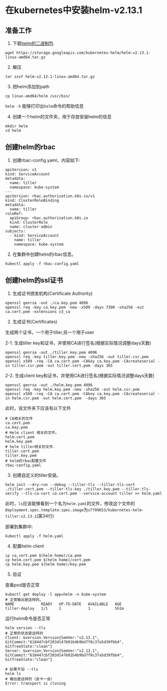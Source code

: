 # 在kubernetes中安装helm-v2.13.1

## 准备工作

1. 下载[helm的二进制包](https://github.com/helm/helm/releases)

```shell
wget https://storage.googleapis.com/kubernetes-helm/helm-v2.13.1-linux-amd64.tar.gz
```

2. 解压

```shell
tar zxvf helm-v2.13.1-linux-amd64.tar.gz
```

3. 把helm添加到path

```shell
cp linux-amd64/helm /usr/bin/
```

`helm -h` 能够打印出`helm`命令的帮助信息

4. 创建一个helm的文件夹，用于存放安装helm的信息

```shell
mkdir helm
cd helm
```

## 创建helm的rbac

1. 创建rbac-config.yaml，内容如下:


```shell
apiVersion: v1
kind: ServiceAccount
metadata:
  name: tiller
  namespace: kube-system
---
apiVersion: rbac.authorization.k8s.io/v1
kind: ClusterRoleBinding
metadata:
  name: tiller
roleRef:
  apiGroup: rbac.authorization.k8s.io
  kind: ClusterRole
  name: cluster-admin
subjects:
  - kind: ServiceAccount
    name: tiller
    namespace: kube-system
```

2. 在集群中创建helm的rbac信息。

```shell
kubectl apply -f rbac-config.yaml
```

## 创建helm的ssl证书

1. 生成证书颁发机构(Certificate Authority)

```shell
openssl genrsa -out ./ca.key.pem 4096
openssl req -key ca.key.pem -new -x509 -days 7300 -sha256 -out ca.cert.pem -extensions v3_ca
```

2. 生成证书(Certificates)

生成两个证书，一个用于tiller,另一个用于user  

2-1. 生成tiller key和证书，并使用CA进行签名(根据实际情况调整days天数)

```shell
openssl genrsa -out ./tiller.key.pem 4096
openssl req -key tiller.key.pem -new -sha256 -out tiller.csr.pem
openssl x509 -req -CA ca.cert.pem -CAkey ca.key.pem -CAcreateserial -in tiller.csr.pem -out tiller.cert.pem -days 365
```

2-2. 生成client key和证书，并使用CA进行签名(根据实际情况调整days天数)

```shell
openssl genrsa -out ./helm.key.pem 4096
openssl req -key helm.key.pem -new -sha256 -out helm.csr.pem
openssl x509 -req -CA ca.cert.pem -CAkey ca.key.pem -CAcreateserial -in helm.csr.pem -out helm.cert.pem  -days 365
```

此时，该文件夹下应该有以下文件

```shell
# CA相关的文件
ca.cert.pem
ca.key.pem
# Helm client 相关的文件。
helm.cert.pem
helm.key.pem
# helm tiller相关的文件.
tiller.cert.pem
tiller.key.pem
# helm的rbac配置文件
rbac-config.yaml
```

3. 创建自定义的tiller安装。

```shell
helm init --dry-run --debug --tiller-tls --tiller-tls-cert ./tiller.cert.pem --tiller-tls-key ./tiller.key.pem --tiller-tls-verify --tls-ca-cert ca.cert.pem --service-account tiller >> helm.yaml
```

此时，`ls`应该能够看到一个名为`helm.yaml`的文件，修改这个文件的`Deployment.spec.template.spec.image`为`s7799653/kubernetes-helm-tiller:v2.13.1`(第34行)

部署到集群中:

```shell
kubectl apply -f helm.yaml
```

4. 配置helm client

```shell
cp ca.cert.pem $(helm home)/ca.pem
cp helm.cert.pem $(helm home)/cert.pem
cp helm.key.pem $(helm home)/key.pem
```

5. 验证

查看pod是否正常

```shell
kubectl get deploy -l app=helm -n kube-system
# 正常输出是这样的。
NAME            READY   UP-TO-DATE   AVAILABLE   AGE
tiller-deploy   1/1     1            1           5h1m
```

运行helm命令是否正常

```shell
helm version --tls
# 正常的状态是这样的
Client: &version.Version{SemVer:"v2.13.1", GitCommit:"618447cbf203d147601b4b9bd7f8c37a5d39fbb4", GitTreeState:"clean"}
Server: &version.Version{SemVer:"v2.13.1", GitCommit:"618447cbf203d147601b4b9bd7f8c37a5d39fbb4", GitTreeState:"clean"}

# 如果不加 --tls
helm ls
# 输出是这样的（会卡一会）
Error: transport is closing
```